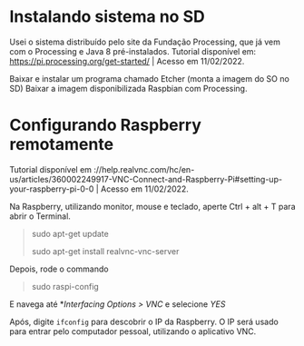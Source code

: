 # Instalando sistema no SD

Usei o sistema distribuído pelo site da Fundação Processing, 
que já vem com o Processing e Java 8 pré-instalados.
Tutorial disponível em: https://pi.processing.org/get-started/ | Acesso em 11/02/2022.

Baixar e instalar um programa chamado Etcher (monta a imagem do SO no SD)
Baixar a imagem disponibilizada Raspbian com Processing.

# Configurando Raspberry remotamente

Tutorial disponível em ://help.realvnc.com/hc/en-us/articles/360002249917-VNC-Connect-and-Raspberry-Pi#setting-up-your-raspberry-pi-0-0 | Acesso em 11/02/2022.

Na Raspberry, utilizando monitor, mouse e teclado, aperte Ctrl + alt + T para abrir o Terminal.

> sudo apt-get update
>
> sudo apt-get install realvnc-vnc-server

Depois, rode o commando

> sudo raspi-config

E navega até **Interfacing Options > VNC* e selecione *YES*

Após, digite `ifconfig` para descobrir o IP da Raspberry. 
O IP será usado para entrar pelo computador pessoal, utilizando o aplicativo VNC.


